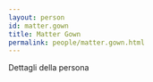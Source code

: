 ```yaml
---
layout: person
id: matter.gown
title: Matter Gown
permalink: people/matter.gown.html
---
```


Dettagli della persona